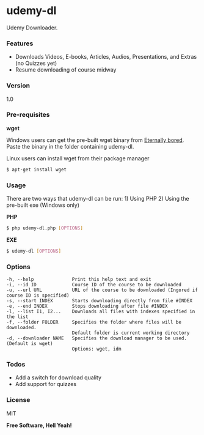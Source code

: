 # udemy-dl

Udemy Downloader.

### Features
  - Downloads Videos, E-books, Articles, Audios, Presentations, and Extras (no Quizzes yet)
  - Resume downloading of course midway

### Version
1.0

### Pre-requisites

**wget**

Windows users can get the pre-built wget binary from [Eternally bored][eb]. Paste the binary in the folder containing udemy-dl.

Linux users can install wget from their package manager
```sh
$ apt-get install wget
```

### Usage

There are two ways that udemy-dl can be run: 1) Using PHP 2) Using the pre-built exe (Windows only)

**PHP**
```sh
$ php udemy-dl.php [OPTIONS]
```

**EXE**
```sh
$ udemy-dl [OPTIONS]
```

### Options

```text
-h, --help              Print this help text and exit
-i, --id ID             Course ID of the course to be downloaded
-u, --url URL           URL of the course to be downloaded (Ingored if course ID is specified)
-s, --start INDEX       Starts downloading directly from file #INDEX
-e, --end INDEX         Stops downloading after file #INDEX
-l, --list I1, I2...    Downloads all files with indexes specified in the list
-f, --folder FOLDER     Specifies the folder where files will be downloaded.
                        Default folder is current working directory
-d, --downloader NAME   Specifies the download manager to be used. (Default is wget)
                        Options: wget, idm
```

### Todos

 - Add a switch for download quality
 - Add support for quizzes

### License

MIT


**Free Software, Hell Yeah!**

   [eb]: <https://eternallybored.org/misc/wget/>

